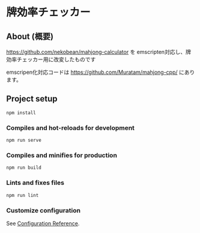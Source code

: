 # 牌効率チェッカー

## About (概要)

https://github.com/nekobean/mahjong-calculator を emscripten対応し、牌効率チェッカー用に改変したものです

emscripen化対応コードは https://github.com/Muratam/mahjong-cpp/ にあります。


## Project setup

```
npm install
```

### Compiles and hot-reloads for development

```
npm run serve
```

### Compiles and minifies for production

```
npm run build
```

### Lints and fixes files

```
npm run lint
```

### Customize configuration

See [Configuration Reference](https://cli.vuejs.org/config/).
